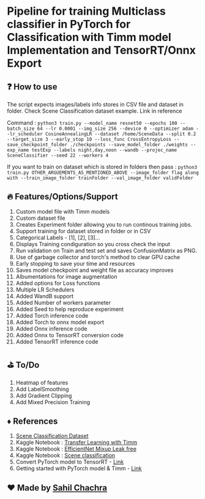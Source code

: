 # Pipeline for training Multiclass classifier in PyTorch for Classification with Timm model Implementation and TensorRT/Onnx Export

## :question: How to use
The script expects images/labels info stores in CSV file and dataset in folder. Check Scene Classification dataset example. Link in reference

Command : `python3 train.py --model_name resnet50 --epochs 100 --batch_size 64 --lr 0.0001 --img_size 256 --device 0 --optimizer adam --lr_scheduler CosineAnnealingLR --dataset /home/SceneData --split 0.2 --target_size 3 --early_stop 10 --loss_func CrossEntropyLoss --save_checkpoint_folder ./checkpoints --save_model_folder ./weights --exp_name testExp --labels night,day,noon --wandb --projec_name SceneClassifier --seed 22 --workers 4`

If you want to train on dataset which is stored in folders then pass :
`python3 train.py OTHER_ARGUEMENTS_AS_MENTIONED_ABOVE --image_folder flag along with --train_image_folder trainFolder --val_image_folder validFolder`

## :fire: Features/Options/Support
1. Custom model file with Timm models
2. Custom dataset file
3. Creates Experiment folder allowing you to run continous training jobs.
4. Support training for dataset stored in folder or in CSV
5. Categorical Labels - [1], [2], [3]...
7. Displays Training condiguration so you cross check the input
8. Run validation on Train and test set and saves ConfusionMatrix as PNG.
10. Use of garbage collector and torch's method to clear GPU cache
5. Early stopping to save your time and resources
6. Saves model checkpoint and weight file as accuracy improves
9. Albumentations for image augmentation
11. Added options for Loss functions
3. Multiple LR Schedulers
0. Added WandB support
0. Added Number of workers parameter
0. Added Seed to help reproduce experiment
0. Added Torch inference code
0. Added Torch to onnx model export
0. Added Onnx inference code
0. Added Onnx to TensorRT conversion code
0. Added TensorRT inference code

## :golf: To/Do

1. Heatmap of features
2. Add LabelSmoothing
3. Add Gradient Clipping
4. Add Mixed Precision Training

## :diamonds: References
1. [Scene Classification Dataset](https://www.kaggle.com/datasets/nitishabharathi/scene-classification)
2. Kaggle Notebook : [Transfer Learning with Timm](https://www.kaggle.com/code/hinepo/transfer-learning-with-timm-models-and-pytorch)
3. Kaggle Notebook : [EfficientNet Mixup Leak free](https://www.kaggle.com/code/debarshichanda/efficientnetv2-mixup-leak-free)
4. Kaggle Notebook : [Scene classification](https://www.kaggle.com/code/krishnayogi/scene-classification-using-transfer-learning)
5. Convert PyTorch model to TensorRT - [Link](https://learnopencv.com/how-to-convert-a-model-from-pytorch-to-tensorrt-and-speed-up-inference/)
6. Getting started with PyTorch model & Timm - [Link](https://towardsdatascience.com/getting-started-with-pytorch-image-models-timm-a-practitioners-guide-4e77b4bf9055#9388)

## :heart: Made by [Sahil Chachra](https://github.com/SahilChachra)